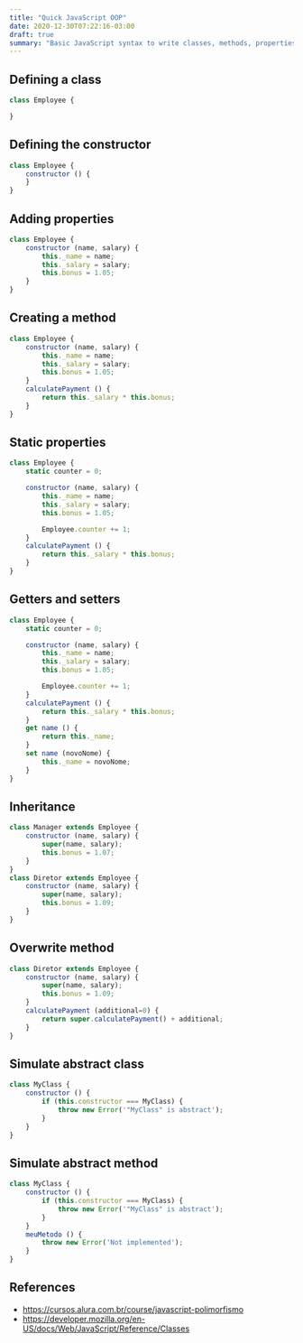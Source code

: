 ```yaml
---
title: "Quick JavaScript OOP"
date: 2020-12-30T07:22:16-03:00
draft: true
summary: "Basic JavaScript syntax to write classes, methods, properties and inheritance"
---
```



## Defining a class

```js
class Employee {

}
```


## Defining the constructor

```js
class Employee {
    constructor () {
    }
}
```


## Adding properties

```js
class Employee {
    constructor (name, salary) {
        this._name = name;
        this._salary = salary;
        this.bonus = 1.05;
    }
}
```


## Creating a method

```js
class Employee {
    constructor (name, salary) {
        this._name = name;
        this._salary = salary;
        this.bonus = 1.05;
    }
    calculatePayment () {
        return this._salary * this.bonus;
    }
}
```


## Static properties

```js
class Employee {
    static counter = 0;

    constructor (name, salary) {
        this._name = name;
        this._salary = salary;
        this.bonus = 1.05;

        Employee.counter += 1;
    }
    calculatePayment () {
        return this._salary * this.bonus;
    }
}
```


## Getters and setters

```js
class Employee {
    static counter = 0;

    constructor (name, salary) {
        this._name = name;
        this._salary = salary;
        this.bonus = 1.05;

        Employee.counter += 1;
    }
    calculatePayment () {
        return this._salary * this.bonus;
    }
    get name () {
        return this._name;
    }
    set name (novoNome) {
        this._name = novoNome;
    }
}
```


## Inheritance

```js
class Manager extends Employee {
    constructor (name, salary) {
        super(name, salary);
        this.bonus = 1.07;
    }
}
class Diretor extends Employee {
    constructor (name, salary) {
        super(name, salary);
        this.bonus = 1.09;
    }
}

```


## Overwrite method

```js
class Diretor extends Employee {
    constructor (name, salary) {
        super(name, salary);
        this.bonus = 1.09;
    }
    calculatePayment (additional=0) {
        return super.calculatePayment() + additional;
    }
}
```


## Simulate abstract class

```js
class MyClass {
    constructor () {
        if (this.constructor === MyClass) {
            throw new Error('"MyClass" is abstract');
        }
    }
}
```


## Simulate abstract method

```js
class MyClass {
    constructor () {
        if (this.constructor === MyClass) {
            throw new Error('"MyClass" is abstract');
        }
    }
    meuMetodo () {
        throw new Error('Not implemented');
    }
}
```


## References

* https://cursos.alura.com.br/course/javascript-polimorfismo
* https://developer.mozilla.org/en-US/docs/Web/JavaScript/Reference/Classes